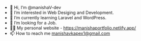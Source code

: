 - 👋 Hi, I’m @manishaV-dev
- 👀 I’m interested in Web Desiging and Development.
- 🌱 I’m currently learning Laravel and WordPress.
- 💞️ I’m looking for a Job.
- 👩‍💻 My personal website - https://manishaportfolio.netlify.app/
- 📫 How to reach me manishavkapex1@gmail.com

<!---
manishaV-dev/manishaV-dev is a ✨ special ✨ repository because its `README.md` (this file) appears on your GitHub profile.
You can click the Preview link to take a look at your changes.
--->
